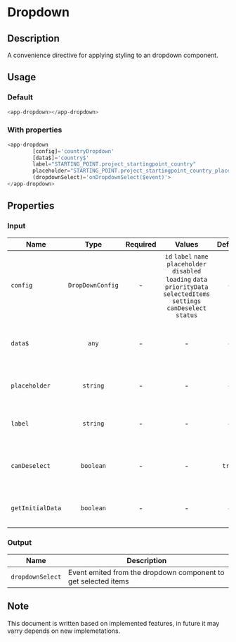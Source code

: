 # Dropdown

## Description

A convenience directive for applying styling to an dropdown component.

## Usage

### Default

```js
<app-dropdown></app-dropdown>
```

### With properties

```js
<app-dropdown
        [config]='countryDropdown'
        [data$]='country$'
        label="STARTING_POINT.project_startingpoint_country"
        placeholder="STARTING_POINT.project_startingpoint_country_placeholder"
        (dropdownSelect)='onDropdownSelect($event)'>
</app-dropdown>
```

## Properties

### Input

| Name             |       Type       | Required |                                                             Values                                                             | Default | Description                                          |
| ---------------- | :--------------: | :------: | :----------------------------------------------------------------------------------------------------------------------------: | :-----: | ---------------------------------------------------- |
| `config`         | `DropDownConfig` |    -     | `id` `label` `name` `placeholder` `disabled` `loading` `data` `priorityData` `selectedItems` `settings` `canDeselect` `status` |    -    | To set configuration for dropdown component          |
| `data$`          |      `any`       |    -     |                                                               -                                                                |    -    | An observable for dropdown component                 |
| `placeholder`    |     `string`     |    -     |                                                               -                                                                |    -    | To set placeholder of dropdown component             |
| `label`          |     `string`     |    -     |                                                               -                                                                |    -    | To set the label for dropdown component              |
| `canDeselect`    |    `boolean`     |    -     |                                                               -                                                                | `true`  | To enable de-selection option for dropdown component |
| `getInitialData` |    `boolean`     |    -     |                                                               -                                                                |    -    | To enable the property to get initial data           |

### Output

| Name             | Description                                                    |
| ---------------- | -------------------------------------------------------------- |
| `dropdownSelect` | Event emited from the dropdown component to get selected items |

## Note

This document is written based on implemented features, in future it may varry depends on new implemetations.
